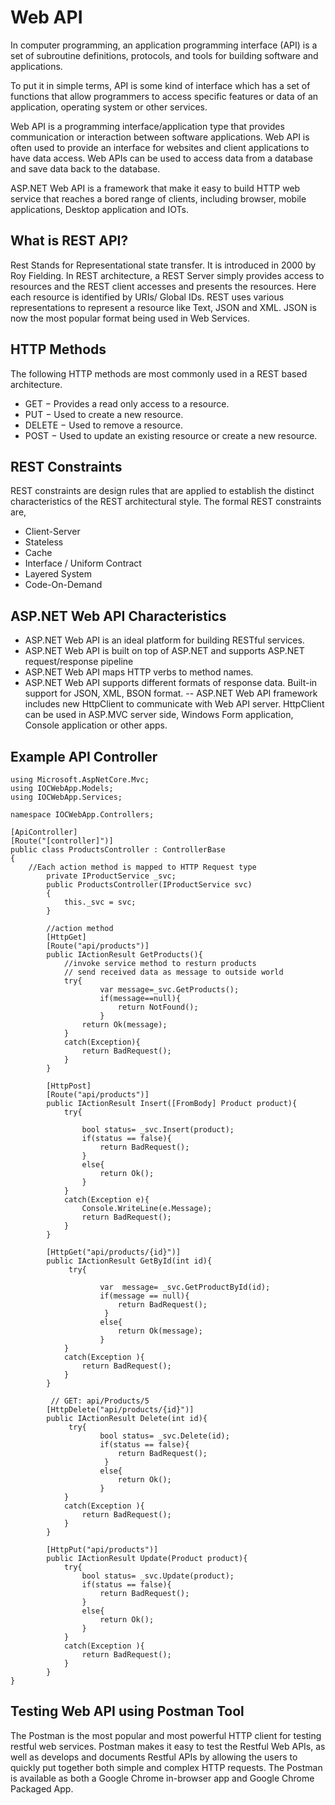 # Web API

In computer programming, an application programming interface (API) is a set of subroutine definitions, protocols, and tools for building software and applications.

To put it in simple terms, API is some kind of interface which has a set of functions that allow programmers to access specific features or data of an application, operating system or other services.

Web API is a programming interface/application type that provides communication or interaction between software applications. Web API is often used to provide an interface for websites and client applications to have data access. Web APIs can be used to access data from a database and save data back to the database. 

ASP.NET Web API is a framework that make it easy to build HTTP web service that reaches a bored range of clients, including browser, mobile applications, Desktop application and IOTs.

## What is REST API?
Rest Stands for Representational state transfer. It is introduced in 2000 by Roy Fielding. In REST architecture, a REST Server simply provides access to resources and the REST client accesses and presents the resources. Here each resource is identified by URIs/ Global IDs. REST uses various representations to represent a resource like Text, JSON and XML. JSON is now the most popular format being used in Web Services.

## HTTP Methods

The following HTTP methods are most commonly used in a REST based architecture.

- GET − Provides a read only access to a resource.
- PUT − Used to create a new resource.
- DELETE − Used to remove a resource.
- POST − Used to update an existing resource or create a new resource. 

## REST Constraints

REST constraints are design rules that are applied to establish the distinct characteristics of the REST architectural style. The formal REST constraints are,
- Client-Server
- Stateless
- Cache
- Interface / Uniform Contract
- Layered System
- Code-On-Demand


## ASP.NET Web API Characteristics
- ASP.NET Web API is an ideal platform for building RESTful services.
- ASP.NET Web API is built on top of ASP.NET and supports ASP.NET request/response pipeline
- ASP.NET Web API maps HTTP verbs to method names.
- ASP.NET Web API supports different formats of response data. Built-in support for JSON, XML, BSON format.
-- ASP.NET Web API framework includes new HttpClient to communicate with Web API server. HttpClient can be used in ASP.MVC server side, Windows Form application, Console application or other apps.

## Example  API Controller

```
using Microsoft.AspNetCore.Mvc;
using IOCWebApp.Models;
using IOCWebApp.Services;

namespace IOCWebApp.Controllers;

[ApiController]
[Route("[controller]")]
public class ProductsController : ControllerBase
{
    //Each action method is mapped to HTTP Request type
        private IProductService _svc;
        public ProductsController(IProductService svc)
        {
            this._svc = svc;
        }

        //action method
        [HttpGet]
        [Route("api/products")]
        public IActionResult GetProducts(){
            //invoke service method to resturn products
            // send received data as message to outside world
            try{
                    var message=_svc.GetProducts();
                    if(message==null){
                        return NotFound();
                    }
                return Ok(message);
            }
            catch(Exception){
                return BadRequest();
            }
        }
   
        [HttpPost]
        [Route("api/products")]
        public IActionResult Insert([FromBody] Product product){
            try{

                bool status= _svc.Insert(product);
                if(status == false){
                    return BadRequest();
                }
                else{
                    return Ok();
                }
            }
            catch(Exception e){
                Console.WriteLine(e.Message);
                return BadRequest();
            }
        }
 
        [HttpGet("api/products/{id}")]
        public IActionResult GetById(int id){
             try{

                    var  message= _svc.GetProductById(id);
                    if(message == null){
                        return BadRequest();
                     }
                    else{
                        return Ok(message);
                    }
            }
            catch(Exception ){
                return BadRequest();
            }
        }

         // GET: api/Products/5
        [HttpDelete("api/products/{id}")]
        public IActionResult Delete(int id){
             try{
                    bool status= _svc.Delete(id);
                    if(status == false){
                        return BadRequest();
                     }
                    else{
                        return Ok();
                    }
            }
            catch(Exception ){
                return BadRequest();
            }
        }

        [HttpPut("api/products")]
        public IActionResult Update(Product product){
            try{
                bool status= _svc.Update(product);
                if(status == false){
                    return BadRequest();
                }
                else{
                    return Ok();
                }
            }
            catch(Exception ){
                return BadRequest();
            }
        }
}
```

## Testing Web API using Postman Tool 
The Postman is the most popular and most powerful HTTP client for testing restful web services. Postman makes it easy to test the Restful Web APIs, as well as develops and documents Restful APIs by allowing the users to quickly put together both simple and complex HTTP requests. The Postman is available as both a Google Chrome in-browser app and Google Chrome Packaged App.


